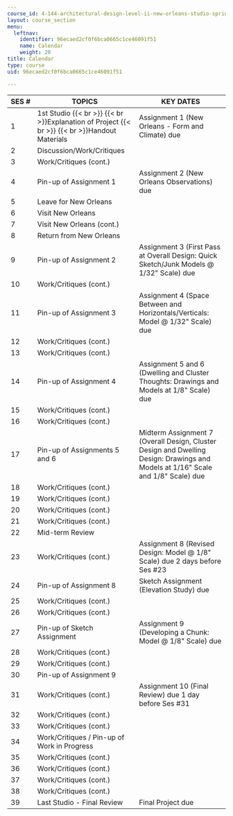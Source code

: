 ```yaml
---
course_id: 4-144-architectural-design-level-ii-new-orleans-studio-spring-2006
layout: course_section
menu:
  leftnav:
    identifier: 96ecaed2cf0f6bca0665c1ce46091f51
    name: Calendar
    weight: 20
title: Calendar
type: course
uid: 96ecaed2cf0f6bca0665c1ce46091f51

---
```


| SES # | TOPICS | KEY DATES |
| --- | --- | --- |
| 1 | 1st Studio  {{< br >}}  {{< br >}}Explanation of Project  {{< br >}}  {{< br >}}Handout Materials | Assignment 1 (New Orleans - Form and Climate) due |
| 2 | Discussion/Work/Critiques |  |
| 3 | Work/Critiques (cont.) |  |
| 4 | Pin-up of Assignment 1 | Assignment 2 (New Orleans Observations) due |
| 5 | Leave for New Orleans |  |
| 6 | Visit New Orleans |  |
| 7 | Visit New Orleans (cont.) |  |
| 8 | Return from New Orleans |  |
| 9 | Pin-up of Assignment 2 | Assignment 3 (First Pass at Overall Design: Quick Sketch/Junk Models @ 1/32" Scale) due |
| 10 | Work/Critiques (cont.) |  |
| 11 | Pin-up of Assignment 3 | Assignment 4 (Space Between and Horizontals/Verticals: Model @ 1/32" Scale) due |
| 12 | Work/Critiques (cont.) |  |
| 13 | Work/Critiques (cont.) |  |
| 14 | Pin-up of Assignment 4 | Assignment 5 and 6 (Dwelling and Cluster Thoughts: Drawings and Models at 1/8" Scale) due |
| 15 | Work/Critiques (cont.) |  |
| 16 | Work/Critiques (cont.) |  |
| 17 | Pin-up of Assignments 5 and 6 | Midterm Assignment 7 (Overall Design, Cluster Design and Dwelling Design: Drawings and Models at 1/16" Scale and 1/8" Scale) due |
| 18 | Work/Critiques (cont.) |  |
| 19 | Work/Critiques (cont.) |  |
| 20 | Work/Critiques (cont.) |  |
| 21 | Work/Critiques (cont.) |  |
| 22 | Mid-term Review |  |
| 23 | Work/Critiques (cont.) | Assignment 8 (Revised Design: Model @ 1/8" Scale) due 2 days before Ses #23 |
| 24 | Pin-up of Assignment 8 | Sketch Assignment (Elevation Study) due |
| 25 | Work/Critiques (cont.) |  |
| 26 | Work/Critiques (cont.) |  |
| 27 | Pin-up of Sketch Assignment | Assignment 9 (Developing a Chunk: Model @ 1/8" Scale) due |
| 28 | Work/Critiques (cont.) |  |
| 29 | Work/Critiques (cont.) |  |
| 30 | Pin-up of Assignment 9 |  |
| 31 | Work/Critiques (cont.) | Assignment 10 (Final Review) due 1 day before Ses #31 |
| 32 | Work/Critiques (cont.) |  |
| 33 | Work/Critiques (cont.) |  |
| 34 | Work/Critiques / Pin-up of Work in Progress |  |
| 35 | Work/Critiques (cont.) |  |
| 36 | Work/Critiques (cont.) |  |
| 37 | Work/Critiques (cont.) |  |
| 38 | Work/Critiques (cont.) |  |
| 39 | Last Studio - Final Review | Final Project due